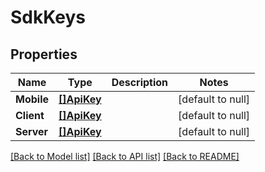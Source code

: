 # SdkKeys

## Properties
Name | Type | Description | Notes
------------ | ------------- | ------------- | -------------
**Mobile** | [**[]ApiKey**](APIKey.md) |  | [default to null]
**Client** | [**[]ApiKey**](APIKey.md) |  | [default to null]
**Server** | [**[]ApiKey**](APIKey.md) |  | [default to null]

[[Back to Model list]](../README.md#documentation-for-models) [[Back to API list]](../README.md#documentation-for-api-endpoints) [[Back to README]](../README.md)

